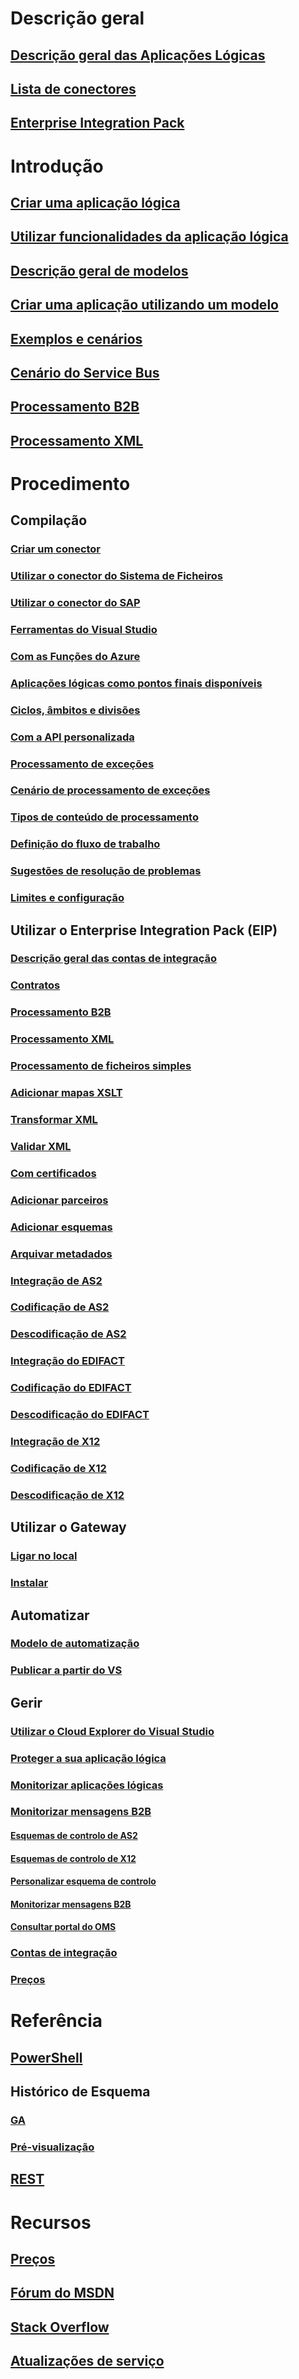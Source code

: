 # Descrição geral
## [Descrição geral das Aplicações Lógicas](logic-apps-what-are-logic-apps.md)
## [Lista de conectores](../connectors/apis-list.md)
## [Enterprise Integration Pack](logic-apps-enterprise-integration-overview.md)

# Introdução
## [Criar uma aplicação lógica](logic-apps-create-a-logic-app.md)
## [Utilizar funcionalidades da aplicação lógica](logic-apps-use-logic-app-features.md)
## [Descrição geral de modelos](logic-apps-use-logic-app-templates.md)
## [Criar uma aplicação utilizando um modelo](logic-apps-arm-provision.md)
## [Exemplos e cenários](logic-apps-examples-and-scenarios.md)
## [Cenário do Service Bus](logic-apps-scenario-function-sb-trigger.md)
## [Processamento B2B](logic-apps-enterprise-integration-b2b.md)
## [Processamento XML](logic-apps-enterprise-integration-xml.md)

# Procedimento
## Compilação
### [Criar um conector](logic-apps-create-api-app.md)
### [Utilizar o conector do Sistema de Ficheiros](logic-apps-using-file-connector.md)
### [Utilizar o conector do SAP](logic-apps-using-sap-connector.md)
### [Ferramentas do Visual Studio](logic-apps-deploy-from-vs.md)
### [Com as Funções do Azure](logic-apps-azure-functions.md)
### [Aplicações lógicas como pontos finais disponíveis](logic-apps-http-endpoint.md)
### [Ciclos, âmbitos e divisões](logic-apps-loops-and-scopes.md)
### [Com a API personalizada](logic-apps-custom-hosted-api.md)
### [Processamento de exceções](logic-apps-exception-handling.md)
### [Cenário de processamento de exceções](logic-apps-scenario-error-and-exception-handling.md)
### [Tipos de conteúdo de processamento](logic-apps-content-type.md)
### [Definição do fluxo de trabalho](logic-apps-author-definitions.md)
### [Sugestões de resolução de problemas](logic-apps-diagnosing-failures.md)
### [Limites e configuração](logic-apps-limits-and-config.md)


## Utilizar o Enterprise Integration Pack (EIP)
### [Descrição geral das contas de integração](logic-apps-enterprise-integration-create-integration-account.md)
### [Contratos](logic-apps-enterprise-integration-agreements.md)
### [Processamento B2B](logic-apps-enterprise-integration-b2b.md)
### [Processamento XML](logic-apps-enterprise-integration-xml.md)
### [Processamento de ficheiros simples](logic-apps-enterprise-integration-flatfile.md)
### [Adicionar mapas XSLT](logic-apps-enterprise-integration-maps.md)
### [Transformar XML](logic-apps-enterprise-integration-transform.md)
### [Validar XML](logic-apps-enterprise-integration-xml-validation.md)
### [Com certificados](logic-apps-enterprise-integration-certificates.md)
### [Adicionar parceiros](logic-apps-enterprise-integration-partners.md)
### [Adicionar esquemas](logic-apps-enterprise-integration-schemas.md)
### [Arquivar metadados](logic-apps-enterprise-integration-metadata.md)
### [Integração de AS2](logic-apps-enterprise-integration-as2.md)
### [Codificação de AS2](logic-apps-enterprise-integration-as2-encode.md)
### [Descodificação de AS2](logic-apps-enterprise-integration-as2-decode.md)
### [Integração do EDIFACT](logic-apps-enterprise-integration-edifact.md)
### [Codificação do EDIFACT](logic-apps-enterprise-integration-edifact-encode.md)
### [Descodificação do EDIFACT](logic-apps-enterprise-integration-edifact-decode.md)
### [Integração de X12](logic-apps-enterprise-integration-x12.md)
### [Codificação de X12](logic-apps-enterprise-integration-x12-encode.md)
### [Descodificação de X12](logic-apps-enterprise-integration-x12-decode.md)


## Utilizar o Gateway
### [Ligar no local](logic-apps-gateway-connection.md)
### [Instalar](logic-apps-gateway-install.md)

## Automatizar
### [Modelo de automatização](logic-apps-create-deploy-template.md)
### [Publicar a partir do VS](logic-apps-deploy-from-vs.md)

## Gerir
### [Utilizar o Cloud Explorer do Visual Studio ](logic-apps-manage-from-vs.md)
### [Proteger a sua aplicação lógica](logic-apps-securing-a-logic-app.md)
### [Monitorizar aplicações lógicas](logic-apps-monitor-your-logic-apps.md)
### [Monitorizar mensagens B2B](logic-apps-monitor-b2b-message.md)
#### [Esquemas de controlo de AS2](logic-apps-track-integration-account-as2-tracking-schemas.md)
#### [Esquemas de controlo de X12](logic-apps-track-integration-account-x12-tracking-schema.md)
#### [Personalizar esquema de controlo](logic-apps-track-integration-account-custom-tracking-schema.md)
#### [Monitorizar mensagens B2B](logic-apps-track-b2b-messages-omsportal.md)
#### [Consultar portal do OMS](logic-apps-track-b2b-messages-omsportal-query-filter-control-number.md)

### [Contas de integração](logic-apps-enterprise-integration-accounts.md)
### [Preços](logic-apps-pricing.md)

# Referência
## [PowerShell](/powershell/resourcemanager/azurerm.logicapp/v2.3.0/azurerm.logicapp)
## Histórico de Esquema
### [GA](logic-apps-schema-2016-04-01.md)
### [Pré-visualização](logic-apps-schema-2015-08-01.md)
## [REST](/rest/api/logic/)

# Recursos
## [Preços](https://azure.microsoft.com/pricing/details/logic-apps/)  
## [Fórum do MSDN](https://social.msdn.microsoft.com/Forums/azure/en-US/home?forum=azurelogicapps)
## [Stack Overflow](http://stackoverflow.com/questions/tagged/azure-logic-apps)
## [Atualizações de serviço](https://azure.microsoft.com/updates/?product=logic-apps)


<!--HONumber=Feb17_HO1-->


